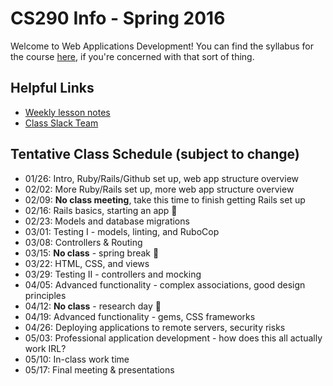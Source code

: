 # CS290 Info - Spring 2016

Welcome to Web Applications Development! You can find the syllabus for the course [here](https://github.com/hsgroves/cs290info/blob/master/syllabus.pdf), if you're concerned with that sort of thing.

## Helpful Links
- [Weekly lesson notes](https://github.com/hsgroves/cs290info/blob/master/lessons)
- [Class Slack Team](https://cs290spring16.slack.com)

## Tentative Class Schedule (subject to change)
- 01/26: Intro, Ruby/Rails/Github set up, web app structure overview
- 02/02: More Ruby/Rails set up, more web app structure overview
- 02/09: **No class meeting**, take this time to finish getting Rails set up
- 02/16: Rails basics, starting an app :rocket:
- 02/23: Models and database migrations
- 03/01: Testing I - models, linting, and RuboCop
- 03/08: Controllers & Routing
- 03/15: **No class** - spring break :confetti_ball:
- 03/22: HTML, CSS, and views
- 03/29: Testing II - controllers and mocking
- 04/05: Advanced functionality - complex associations, good design principles
- 04/12: **No class** - research day :book:
- 04/19: Advanced functionality - gems, CSS frameworks
- 04/26: Deploying applications to remote servers, security risks
- 05/03: Professional application development - how does this all actually work IRL?
- 05/10: In-class work time
- 05/17: Final meeting & presentations
